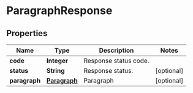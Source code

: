 
# ParagraphResponse

## Properties
Name | Type | Description | Notes
------------ | ------------- | ------------- | -------------
**code** | **Integer** | Response status code. | 
**status** | **String** | Response status. |  [optional]
**paragraph** | [**Paragraph**](Paragraph.md) | Paragraph |  [optional]



